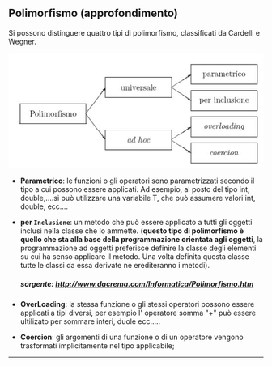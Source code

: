 ## Polimorfismo (approfondimento)
Si possono distinguere quattro tipi di polimorfismo, classificati da Cardelli e Wegner.

![Polimorfismo: 4 tipi](Polimorfismo4Tipi.jpg)

- **Parametrico**: le funzioni o gli operatori sono parametrizzati secondo il tipo a cui possono essere applicati. Ad esempio, al posto del tipo int, double,….si può utilizzare una variabile T, che può assumere valori int, double, ecc….

- **per `Inclusione`**: un metodo che può essere applicato a tutti gli oggetti inclusi nella classe che lo ammette. (**questo tipo di polimorfismo è quello che sta alla base della programmazione orientata agli oggetti**, la programmazione ad oggetti preferisce definire la classe degli elementi su cui ha senso applicare il metodo. Una volta definita questa classe tutte le classi da essa derivate ne erediteranno i metodi).
    ##### sorgente: http://www.dacrema.com/Informatica/Polimorfismo.htm

- **OverLoading**: la stessa funzione o gli stessi operatori possono essere applicati a tipi diversi, per esempio l' operatore somma "+" può essere ultilizato per sommare interi, duole ecc…..

- **Coercion**: gli argomenti di una funzione o di un operatore vengono trasformati implicitamente nel tipo applicabile;

---